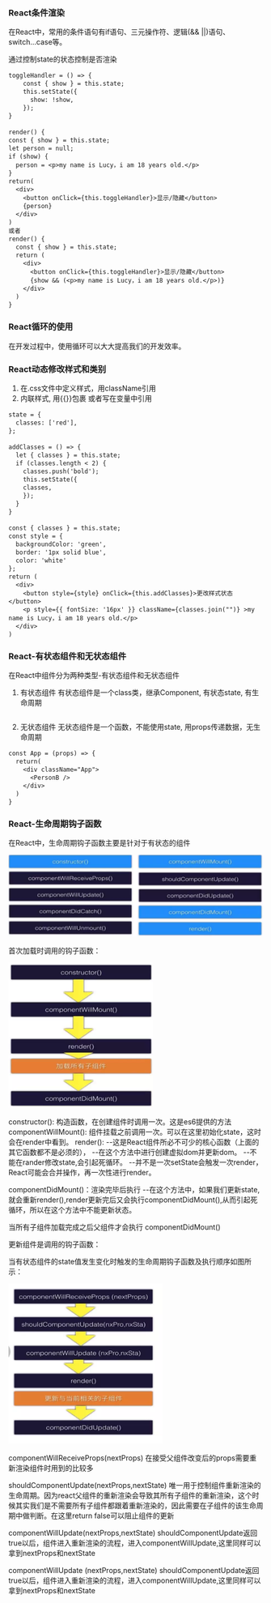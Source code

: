 ### React条件渲染
在React中，常用的条件语句有if语句、三元操作符、逻辑(&& ||)语句、switch...case等。

通过控制state的状态控制是否渲染
```
toggleHandler = () => {
    const { show } = this.state;
    this.setState({
      show: !show,
    });
}

render() {
const { show } = this.state;
let person = null;
if (show) {
  person = <p>my name is Lucy，i am 18 years old.</p>
}
return(
  <div>
    <button onClick={this.toggleHandler}>显示/隐藏</button>
    {person}
  </div>
)
或者
render() {
  const { show } = this.state;
  return (
    <div>
      <button onClick={this.toggleHandler}>显示/隐藏</button>
      {show && (<p>my name is Lucy，i am 18 years old.</p>)}
    </div>
  )
}
```
### React循环的使用
在开发过程中，使用循环可以大大提高我们的开发效率。



### React动态修改样式和类别
1. 在.css文件中定义样式，用className引用
2. 内联样式, 用{{}}包裹 或者写在变量中引用 
```
state = {
  classes: ['red'],
};

addClasses = () => {
  let { classes } = this.state;
  if (classes.length < 2) {
    classes.push('bold');
    this.setState({
    classes,
    });
  }
}

const { classes } = this.state;
const style = {
  backgroundColor: 'green',
  border: '1px solid blue',
  color: 'white'
};
return (
  <div>
    <button style={style} onClick={this.addClasses}>更改样式状态</button>
    <p style={{ fontSize: '16px' }} className={classes.join("")} >my name is Lucy，i am 18 years old.</p>
  </div>
)
```
### React-有状态组件和无状态组件
在React中组件分为两种类型-有状态组件和无状态组件
1. 有状态组件
有状态组件是一个class类，继承Component, 有状态state, 有生命周期
```

```
2. 无状态组件
无状态组件是一个函数，不能使用state, 用props传递数据，无生命周期
```
const App = (props) => { 
  return(
    <div className="App">
      <PersonB />
    </div>
  )
}
```
### React-生命周期钩子函数
在React中，生命周期钩子函数主要是针对于有状态的组件

<img src='./images/hook.png'/>

首次加载时调用的钩子函数：

<img src='./images/constructor.png'/>

constructor(): 构造函数，在创建组件时调用一次。这是es6提供的方法
componentWillMount(): 组件挂载之前调用一次。可以在这里初始化state，这时会在render中看到。
render(): 
--这是React组件所必不可少的核心函数（上面的其它函数都不是必须的），
--在这个方法中进行创建虚拟dom并更新dom。
--不能在rander修改state,会引起死循环。
--并不是一次setState会触发一次render，React可能会合并操作，再一次性进行render。

componentDidMount()：渲染完毕后执行
--在这个方法中，如果我们更新state,就会重新render(),render更新完后又会执行componentDidMount(),从而引起死循环，所以在这个方法中不能更新状态。

当所有子组件加载完成之后父组件才会执行 componentDidMount()

更新组件是调用的钩子函数：

当有状态组件的state值发生变化时触发的生命周期钩子函数及执行顺序如图所示：

<img src='./images/updatefn.png'/>

componentWillReceiveProps(nextProps)
在接受父组件改变后的props需要重新渲染组件时用到的比较多

shouldComponentUpdate(nextProps,nextState)
唯一用于控制组件重新渲染的生命周期。因为react父组件的重新渲染会导致其所有子组件的重新渲染，这个时候其实我们是不需要所有子组件都跟着重新渲染的，因此需要在子组件的该生命周期中做判断。在这里return false可以阻止组件的更新

componentWillUpdate(nextProps,nextState)
shouldComponentUpdate返回true以后，组件进入重新渲染的流程，进入componentWillUpdate,这里同样可以拿到nextProps和nextState

componentWillUpdate (nextProps,nextState)
shouldComponentUpdate返回true以后，组件进入重新渲染的流程，进入componentWillUpdate,这里同样可以拿到nextProps和nextState